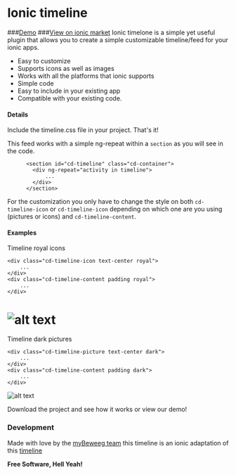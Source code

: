 # Ionic timeline
###[Demo](http://codepen.io/comapedrosa/pen/gPLaxJ)
###[View on ionic market](http://market.ionic.io/plugins/ionic-timeline)
Ionic timelone is a simple yet useful plugin that allows you to create a simple customizable timeline/feed for your ionic apps.

  - Easy to customize
  - Supports icons as well as images
  - Works with all the platforms that ionic supports
  - Simple code
  - Easy to include in your existing app
  - Compatible with your existing code.
 
#### Details
Include the timeline.css file in your project. That's it! 

This feed works with a simple ng-repeat within a `section` as you will see in the code.
```
      <section id="cd-timeline" class="cd-container">
        <div ng-repeat="activity in timeline">
            ...
        </div>
      </section>
```
For the customization you only have to change the style on both `cd-timeline-icon` or `cd-timeline-icon` depending on which one are you using (pictures or icons) and `cd-timeline-content`.

#### Examples
Timeline royal icons
```
<div class="cd-timeline-icon text-center royal">
    ...
</div>
<div class="cd-timeline-content padding royal">
    ...
</div>
```
![alt text](http://s28.postimg.org/vf0ewjslp/Screen_Shot_2015_12_28_at_19_41_31.png "Logo Title Text 1")
======
Timeline dark pictures
```
<div class="cd-timeline-picture text-center dark">
    ...
</div>
<div class="cd-timeline-content padding dark">
    ...
</div>
```
![alt text](http://s7.postimg.org/3k73yuy63/Screen_Shot_2015_12_28_at_19_41_49.png "Logo Title Text 1")

Download the project and see how it works or view our demo!

### Development
Made with love by the [myBeweeg team](https://www.mybeweeg.com) this timeline is an ionic adaptation of this [timeline](https://codyhouse.co/gem/vertical-timeline/)

**Free Software, Hell Yeah!**
